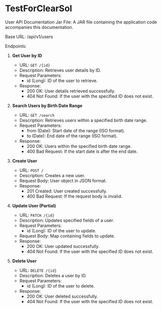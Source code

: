 # TestForClearSol

User API Documentation
Jar File: A JAR file containing the application code accompanies this documentation.

Base URL:
/api/v1/users

Endpoints:

1. **Get User by ID**
   - URL: `GET /{id}`
   - Description: Retrieves user details by ID.
   - Request Parameters:
     - id (Long): ID of the user to retrieve.
   - Response:
     - 200 OK: User details retrieved successfully.
     - 404 Not Found: If the user with the specified ID does not exist.

2. **Search Users by Birth Date Range**
   - URL: `GET /search`
   - Description: Retrieves users within a specified birth date range.
   - Request Parameters:
     - from (Date): Start date of the range (ISO format).
     - to (Date): End date of the range (ISO format).
   - Response:
     - 200 OK: Users within the specified birth date range.
     - 400 Bad Request: If the start date is after the end date.

3. **Create User**
   - URL: `POST /`
   - Description: Creates a new user.
   - Request Body: User object in JSON format.
   - Response:
     - 201 Created: User created successfully.
     - 400 Bad Request: If the request body is invalid.

4. **Update User (Partial)**
   - URL: `PATCH /{id}`
   - Description: Updates specified fields of a user.
   - Request Parameters:
     - id (Long): ID of the user to update.
   - Request Body: Map containing fields to update.
   - Response:
     - 200 OK: User updated successfully.
     - 404 Not Found: If the user with the specified ID does not exist.

5. **Delete User**
   - URL: `DELETE /{id}`
   - Description: Deletes a user by ID.
   - Request Parameters:
     - id (Long): ID of the user to delete.
   - Response:
     - 200 OK: User deleted successfully.
     - 404 Not Found: If the user with the specified ID does not exist.
